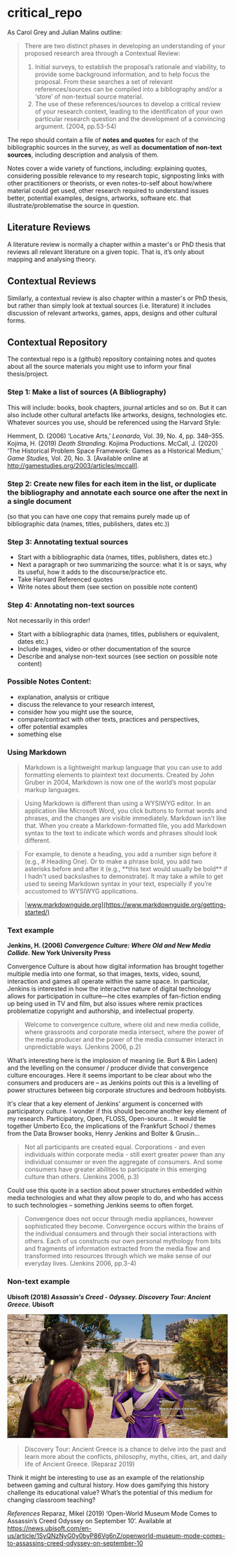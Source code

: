 # critical_repo
As Carol Grey and Julian Malins outline: 
>There are two distinct phases in developing an understanding of your proposed research area through a Contextual Review:
>1. Initial surveys, to establish the proposal’s rationale and viability, to provide some background information, and to help focus the proposal. From these searches a set of relevant references/sources can be compiled into a bibliography and/or a ‘store’ of non-textual source material.
>2. The use of these references/sources to develop a critical review of your research context, leading to the identificaton of your own particular research question and the development of a convincing argument. (2004, pp.53-54)

The repo should contain a file of **notes and quotes** for each of the bibliographic sources in the survey, as well as **documentation of non-text sources**, including description and analysis of them. 

Notes cover a wide variety of functions, including: explaining quotes, considering possible relevance to my research topic, signposting links with other practitioners or theorists, or even notes-to-self about how/where material could get used, other research required to understand issues better, potential examples, designs, artworks, software etc. that illustrate/problematise the source in question.

## Literature Reviews
A literature review is normally a chapter within a master's or PhD thesis that reviews all relevant literature on a given topic. That is, it’s only about mapping and analysing theory.

## Contextual Reviews
Similarly, a contextual review is also chapter within a master's or PhD thesis, but rather than simply look at textual sources (i.e. literature) it includes discussion of relevant artworks, games, apps, designs and other cultural forms. 

## Contextual Repository
The contextual repo is a (github) repository containing notes and quotes about all the source materials you might use to inform your final thesis/project.

### Step 1: Make a list of sources (A Bibliography)
This will include: books, book chapters, journal articles and so on. But it can also include other cultural artefacts like artworks, designs, technologies etc.
Whatever sources you use, should be referenced using the Harvard Style:

Hemment, D. (2006) ‘Locative Arts,’ *Leonardo,* Vol. 39, No. 4, pp. 348–355.
Kojima, H. (2019) *Death Stranding.* Kojima Productions.
McCall, J. (2020) ‘The Historical Problem Space Framework: Games as a Historical Medium,’ *Game Studies,* Vol.  20, No. 3. [Available online at http://gamestudies.org/2003/articles/mccall].

### Step 2: Create new files for each item in the list, or duplicate the bibliography and annotate each source one after the next in a single document
(so that you can have one copy that remains purely made up of bibliographic data (names, titles, publishers, dates etc.))

### Step 3: Annotating textual sources
- Start with a bibliographic data (names, titles, publishers, dates etc.)
- Next a paragraph or two summarizing the source: what it is or says, why its useful, how it adds to the discourse/practice etc.
- Take Harvard Referenced quotes
- Write notes about them (see section on possible note content)

### Step 4: Annotating non-text sources
Not necessarily in this order!
- Start with a bibliographic data (names, titles, publishers or equivalent, dates etc.)
- Include images, video or other documentation of the source
- Describe and analyse non-text sources (see section on possible note content)

### Possible Notes Content: 
- explanation, analysis or critique 
- discuss the relevance to your research interest, 
- consider how you might use the source, 
- compare/contract with other texts, practices and perspectives, 
- offer potential examples
- something else

### Using Markdown
>Markdown is a lightweight markup language that you can use to add formatting elements to plaintext text documents. Created by John Gruber in 2004, Markdown is now one of the world’s most popular markup languages.

>Using Markdown is different than using a WYSIWYG editor. In an application like Microsoft Word, you click buttons to format words and phrases, and the changes are visible immediately. Markdown isn’t like that. When you create a Markdown-formatted file, you add Markdown syntax to the text to indicate which words and phrases should look different.

>For example, to denote a heading, you add a number sign before it (e.g., # Heading One). Or to make a phrase bold, you add two asterisks before and after it (e.g., \*\*this text would usually be bold\*\* if I hadn't used backslashes to demonstrate). It may take a while to get used to seeing Markdown syntax in your text, especially if you’re accustomed to WYSIWYG applications.

>[www.markdownguide.org](https://www.markdownguide.org/getting-started/)

### Text example
**Jenkins, H. (2006) *Convergence Culture: Where Old and New Media Collide.* New York University Press**

Convergence Culture is about how digital information has brought together multiple media into one format, so that images, texts, video, sound, interaction and games all operate within the same space. In particular, Jenkins is interested in how the interactive nature of digital technology allows for participation in culture—he cites examples of fan-fiction ending up being used in TV and film, but also issues where remix practices problematize copyright and authorship, and intellectual property. 

>Welcome to convergence culture, where old and new media collide, where grassroots and corporate media intersect, where the power of the media producer and the power of the media consumer interact in unpredictable ways. (Jenkins 2006, p.2)

What’s interesting here is the implosion of meaning (ie. Burt & Bin Laden) and the levelling on the consumer / producer divide that convergence culture encourages. Here it seems important to be clear about who the consumers and producers are – as Jenkins points out this is a levelling of power structures between big corporate structures and bedroom hobbyists.

It's clear that a key element of Jenkins’ argument is concerned with participatory culture. I wonder if this should  become another key element of my research. Participatory, Open, FLOSS, Open-source... It would tie together  Umberto Eco, the implications of the Frankfurt School / themes from the Data Browser books, Henry Jenkins and  Bolter & Grusin…

>Not all participants are created equal. Corporations - and even individuals within corporate media - still exert  greater power than any individual consumer or even the aggregate of consumers. And some consumers have  greater abilities to participate in this emerging culture than others. (Jenkins 2006, p.3)

Could use this quote in a section about power structures embedded within media technologies and what they allow people to do, and who  has access to such technologies – something Jenkins seems to often forget.

>Convergence does not occur through media appliances, however sophisticated they become. Convergence occurs  within the brains of the individual consumers and through their social interactions with others. Each of us constructs  our own personal mythology from bits and fragments of information extracted from the media flow and  transformed into resources through which we make sense of our everyday lives. (Jenkins 2006, pp.3-4)

### Non-text example
**Ubisoft (2018) *Assassin's Creed - Odyssey. Discovery Tour: Ancient Greece.* Ubisoft**

![Assassin's Creed - Odyssey.](https://raw.githubusercontent.com/geckohooks/criticalRepo/main/assassinsCreed.jpeg)

>Discovery Tour: Ancient Greece is a chance to delve into the past and learn more about the conflicts, philosophy, myths, cities, art, and daily life of Ancient Greece. (Reparaz 2019) 

Think it might be interesting to use as an example of the relationship between gaming and cultural history. How does gamifying this history challenge its educational value? What’s the potential of this medium for changing classroom teaching?

*References*
Reparaz, Mikel (2019) ‘Open-World Museum Mode Comes to Assassin’s Creed Odyssey on September 10’. Available at https://news.ubisoft.com/en-us/article/1SyQNzNyG0y0byP86Vg6nZ/openworld-museum-mode-comes-to-assassins-creed-odyssey-on-september-10 



